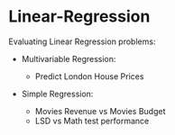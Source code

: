 # Linear-Regression
Evaluating Linear Regression problems:
- Multivariable Regression:
  - Predict London House Prices

- Simple Regression:
  - Movies Revenue vs Movies Budget
  - LSD vs Math test performance
